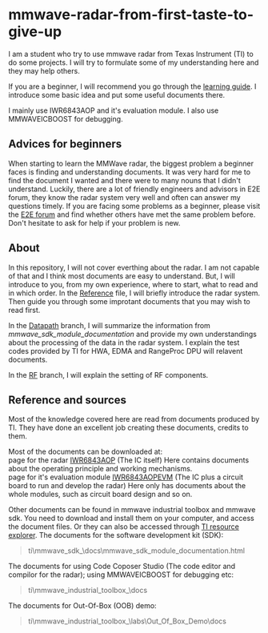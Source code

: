 # mmwave-radar-from-first-taste-to-give-up
I am a student who try to use mmwave radar from Texas Instrument (TI) to do some projects. I will try to formulate some of my understanding here and they may help others.

If you are a beginner, I will recommend you go through the [learning guide](https://github.com/pauloohaha/mmwave-radar-from-first-taste-to-give-up/blob/main/Reference.md#learining-guide-and-reference). I introduce some basic idea and put some useful documents there.

I mainly use IWR6843AOP and it's evaluation module. I also use MMWAVEICBOOST for debugging.

## Advices for beginners
When starting to learn the MMWave radar, the biggest problem a beginner faces is finding and understanding documents. It was very hard for me to find the document I wanted and there were to many nouns that I didn't understand. Luckily, there are a lot of friendly engineers and advisors in E2E forum, they know the radar system very well and often can answer my questions timely. If you are facing some problems as a beginner, please visit the [E2E forum](https://e2e.ti.com/) and find whether others have met the same problem before. Don't hesitate to ask for help if your problem is new.
  
## About
In this repository, I will not cover everthing about the radar. I am not capable of that and I think most documents are easy to understand. But, I will introduce to you, from my own experience, where to start, what to read and in which order. In the [Reference](https://github.com/pauloohaha/mmwave-radar-from-first-taste-to-give-up/blob/main/Reference.md#learining-guide-and-reference) file, I will briefly introduce the radar system. Then guide you through some improtant documents that you may wish to read first.  

In the [Datapath](https://github.com/pauloohaha/mmwave-radar-from-first-taste-to-give-up/tree/Datapath#datapath) branch, I will summarize the information from *mmwave_sdk_module_documentation* and provide my own understandings about the processing of the data in the radar system. I explain the test codes provided by TI for HWA, EDMA and RangeProc DPU will relavent documents.  

In the [RF](https://github.com/pauloohaha/mmwave-radar-from-first-taste-to-give-up/tree/RF#rf-components-of-mmwave-radar) branch, I will explain the setting of RF components.

## Reference and sources
Most of the knowledge covered here are read from documents produced by TI. They have done an excellent job creating these documents, credits to them.  

Most of the documents can be downloaded at:  
page for the radar [IWR6843AOP](https://www.ti.com/product/IWR6843AOP)  (The IC itself)  Here contains documents about the operating principle and working mechanisms.  
page for it's evaluation module [IWR6843AOPEVM](https://www.ti.com/tool/IWR6843AOPEVM)  (The IC plus a circuit board to run and develop the radar) Here only has documents about the whole modules, such as circuit board design and so on.
  
Other documents can be found in mmwave industrial toolbox and mmwave sdk. You need to download and install them on your computer, and access the document files. Or they can also be accessed through [TI resource explorer](https://dev.ti.com/).
The documents for the software development kit (SDK):   
>ti\mmwave_sdk_<ver>\docs\mmwave_sdk_module_documentation.html  
  
The documents for using Code Coposer Studio (The code editor and compilor for the radar); using MMWAVEICBOOST for debugging etc:  
>ti\mmwave_industrial_toolbox_<ver>\docs  
  
The documents for Out-Of-Box (OOB) demo:  
>ti\mmwave_industrial_toolbox_<ver>\labs\Out_Of_Box_Demo\docs  



